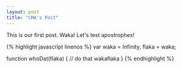 ```yaml
---
layout: post
title: "CMA's Post"
---
```


This is our first post. Waka! Let's test apostrophes!

{% highlight javascript linenos %}
var waka = Infinity,
	flaka = waka;

function whoDat(flaka) {
	// do that wakaflaka
} 
{% endhighlight %}